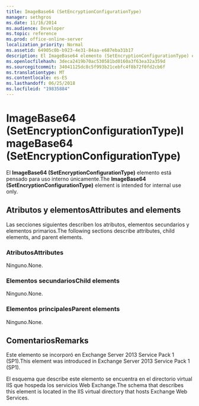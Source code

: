 ```yaml
---
title: ImageBase64 (SetEncryptionConfigurationType)
manager: sethgros
ms.date: 11/16/2014
ms.audience: Developer
ms.topic: reference
ms.prod: office-online-server
localization_priority: Normal
ms.assetid: 64905c0b-b923-4e31-84aa-e687eba31b17
description: El ImageBase64 elemento (SetEncryptionConfigurationType) está pensado para uso interno únicamente.
ms.openlocfilehash: 3deca2419b70ac530581bd0160a3f63ea32a359d
ms.sourcegitcommit: 34041125dc8c5f993b21cebfc4f8b72f0fd2cb6f
ms.translationtype: MT
ms.contentlocale: es-ES
ms.lasthandoff: 06/25/2018
ms.locfileid: "19835884"
---
```

# <a name="imagebase64-setencryptionconfigurationtype"></a><span data-ttu-id="b30fb-103">ImageBase64 (SetEncryptionConfigurationType)</span><span class="sxs-lookup"><span data-stu-id="b30fb-103">ImageBase64 (SetEncryptionConfigurationType)</span></span>

<span data-ttu-id="b30fb-104">El **ImageBase64 (SetEncryptionConfigurationType)** elemento está pensado para uso interno únicamente.</span><span class="sxs-lookup"><span data-stu-id="b30fb-104">The **ImageBase64 (SetEncryptionConfigurationType)** element is intended for internal use only.</span></span> 

## <a name="attributes-and-elements"></a><span data-ttu-id="b30fb-105">Atributos y elementos</span><span class="sxs-lookup"><span data-stu-id="b30fb-105">Attributes and elements</span></span>

<span data-ttu-id="b30fb-106">Las secciones siguientes describen los atributos, elementos secundarios y elementos primarios.</span><span class="sxs-lookup"><span data-stu-id="b30fb-106">The following sections describe attributes, child elements, and parent elements.</span></span>
  
### <a name="attributes"></a><span data-ttu-id="b30fb-107">Atributos</span><span class="sxs-lookup"><span data-stu-id="b30fb-107">Attributes</span></span>

<span data-ttu-id="b30fb-108">Ninguno.</span><span class="sxs-lookup"><span data-stu-id="b30fb-108">None.</span></span>
  
### <a name="child-elements"></a><span data-ttu-id="b30fb-109">Elementos secundarios</span><span class="sxs-lookup"><span data-stu-id="b30fb-109">Child elements</span></span>

<span data-ttu-id="b30fb-110">Ninguno.</span><span class="sxs-lookup"><span data-stu-id="b30fb-110">None.</span></span>
  
### <a name="parent-elements"></a><span data-ttu-id="b30fb-111">Elementos principales</span><span class="sxs-lookup"><span data-stu-id="b30fb-111">Parent elements</span></span>

<span data-ttu-id="b30fb-112">Ninguno.</span><span class="sxs-lookup"><span data-stu-id="b30fb-112">None.</span></span>
  
## <a name="remarks"></a><span data-ttu-id="b30fb-113">Comentarios</span><span class="sxs-lookup"><span data-stu-id="b30fb-113">Remarks</span></span>

<span data-ttu-id="b30fb-114">Este elemento se incorporó en Exchange Server 2013 Service Pack 1 (SP1).</span><span class="sxs-lookup"><span data-stu-id="b30fb-114">This element was introduced in Exchange Server 2013 Service Pack 1 (SP1).</span></span>
  
<span data-ttu-id="b30fb-115">El esquema que describe este elemento se encuentra en el directorio virtual IIS que hospeda los servicios Web Exchange.</span><span class="sxs-lookup"><span data-stu-id="b30fb-115">The schema that describes this element is located in the IIS virtual directory that hosts Exchange Web Services.</span></span>
  

